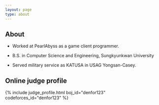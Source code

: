 ```yaml
---
layout: page
type: about
---
```


## About

* Worked at PearlAbyss as a game client programmer.

* B.S. in Computer Science and Engineering, Sungkyunkwan University

* Served military service as KATUSA in USAG Yongsan-Casey.

## Online judge profile
{% include judge_profile.html boj_id="denfor123" codeforces_id="denfor123" %}

